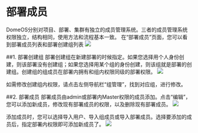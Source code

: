 # 部署成员

DomeOS分别对项目、部署、集群有独立的成员管理系统。三者的成员管理系统权限独立，结构相同，使用方法和流程基本一致。
在“部署成员”页面，您可以看到部署成员列表和部署创建组列表
![](http://881471b33d4f9.cdn.sohucs.com/q_mini/newproject6.jpg)

##1. 部署创建组
部署创建组在新建部署的时候指定。如果您选择用个人身份创建，则该部署没有创建组；如果您选择用某个组的身份创建，则该组就是部署的创建组。创建组的组成员在部署内拥有和组内权限同级的部署权限。
![](http://881471b33d4f9.cdn.sohucs.com/q_mini/newproject6.jpg)

如需修改创建组内权限，请点击左侧导航栏“组管理”，找到对应组，进行修改。

##2. 部署成员
部署成员由admin或部署内Master权限的成员添加。点击“编辑”，您可以添加新成员，修改现有部署成员的权限，以及删除现有部署成员。
![](http://881471b33d4f9.cdn.sohucs.com/q_mini/newproject6.jpg)

添加成员时，您可以选择导入用户、导入组成员或导入部署成员。选择要添加的成员后，指定部署内权限即可添加新成员了。
![](http://881471b33d4f9.cdn.sohucs.com/q_mini/newproject6.jpg)